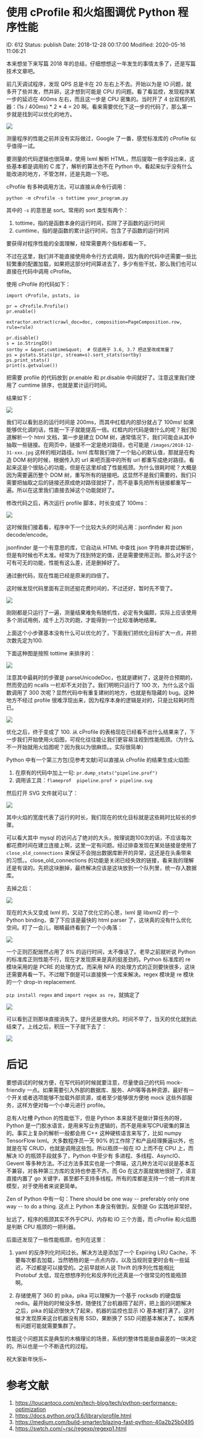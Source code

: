 # 使用 cProfile 和火焰图调优 Python 程序性能


ID: 612
Status: publish
Date: 2018-12-28 00:17:00
Modified: 2020-05-16 11:06:21


本来想坐下来写篇 2018 年的总结，仔细想想这一年发生的事情太多了，还是写篇技术文章吧。

前几天调试程序，发现 QPS 总是卡在 20 左右上不去。开始以为是 IO 问题，就多开了些并发，然并卵，这才想到可能是 CPU 的问题。看了看监控，发现程序某一步的延迟在 400ms 左右，而且这一步是 CPU 密集的。当时开了 4 台双核的机器：(1s / 400ms) * 2 * 4 = 20 啊。看来需要优化下这一步的代码了，那么第一步就是找到可以优化的地方。

![](https://ws2.sinaimg.cn/large/006tNbRwly1fyqb4f5jhij30yc0pwtej.jpg)

测量程序的性能之前并没有实际做过，Google 了一番，感觉标准库的 cProfile 似乎值得一试。

要测量的代码逻辑也很简单，使用 lxml 解析 HTML，然后提取一些字段出来，这些基本都是调用的 C 库了，解析的算法也不在 Python 中。看起来似乎没有什么能改进的地方，不管怎样，还是先跑一下吧。

cProfile 有多种调用方法，可以直接从命令行调用：

```
python -m cProfile -s tottime your_program.py
```

其中的 `-s` 的意思是 sort。常用的 sort 类型有两个：

1. tottime，指的是函数本身的运行时间，扣除了子函数的运行时间
2. cumtime，指的是函数的累计运行时间，包含了子函数的运行时间

要获得对程序性能的全面理解，经常需要两个指标都看一下。

不过在这里，我们并不能直接使用命令行方式调用，因为我的代码中还需要一些比较繁重的配置加载，如果把这部分时间算进去了，多少有些干扰，那么我们也可以直接在代码中调用 cProfile。

使用 cProfile 的代码如下：

```
import cProfile, pstats, io

pr = cProfile.Profile()
pr.enable()

extractor.extract(crawl_doc=doc, composition=PageComposition.row, rule=rule)

pr.disable()
s = io.StringIO()
sortby = &quot;cumtime&quot;  # 仅适用于 3.6, 3.7 把这里改成常量了
ps = pstats.Stats(pr, stream=s).sort_stats(sortby)
ps.print_stats()
print(s.getvalue())
```
把需要 profile 的代码放到 pr.enable 和 pr.disable 中间就好了。注意这里我们使用了 cumtime 排序，也就是累计运行时间。

结果如下：

![](https://ws2.sinaimg.cn/large/006tNbRwly1fyqc3j79mvj31o80lanbu.jpg)

我们可以看到总的运行时间是 200ms，而其中红框内的部分就占了 100ms! 如果能够优化调的话，性能一下子就能提高一倍。红框内的代码是做什么的呢？我们知道解析一个 html 文档，第一步是建立 DOM 树，通常情况下，我们可能会从其中抽取一些链接。在网页中，链接不一定是绝对路径，也可能是 `/images/2018-12-31-xxx.jpg` 这样的相对路径。lxml 库帮我们做了一个贴心的默认值，那就是在构造 DOM 树的时候，根据传入的 url 来吧页面中的所有 url 都重写成绝对路径。看起来这是个很贴心的功能，但是在这里却成了性能瓶颈。为什么很耗时呢？大概是因为需要遍历整个 DOM 树，重写所有的链接吧。这显然不是我们需要的，我们只需要把抽取之后的链接还原成绝对路径就好了，而不是事先把所有链接都重写一遍。所以在这里我们直接去掉这个功能就好了。

修改代码之后，再次运行 profile 脚本，时长变成了 100ms：

![](https://ws2.sinaimg.cn/large/006tNbRwly1fyqcamiop3j31ly08sjwy.jpg)

这时候我们接着看，程序中下一个比较大头的时间占用：jsonfinder 和 json decode/encode。

jsonfinder 是一个有意思的库，它自动从 HTML 中查找 json 字符串并尝试解析，但是有时候也不太准。经常为了找到特定的值，还是需要使用正则。那么对于这个可有可无的功能，性能有这么差，还是删掉好了。

通过删代码，现在性能已经是原来的四倍了。

这时候发现代码里面有正则还挺花费时间的，不过还好，暂时先不管了。

![](https://ws2.sinaimg.cn/large/006tNbRwly1fyqcja5bj5j31oi0kydva.jpg)

刚刚都是只运行了一遍，测量结果难免有随机性，必定有失偏颇，实际上应该使用多个测试用例，成千上万次的跑，才能得到一个比较准确地结果。

上面这个小步骤基本没有什么可以优化的了，下面我们把优化目标扩大一点，并把次数先定为100.

下面这种图是按照 tottime 来排序的：

![](https://ws4.sinaimg.cn/large/006tNbRwly1fyqclx98l2j31lg0gu7ei.jpg)

注意其中最耗时的步骤是 parseUnicodeDoc，也就是建树了，这是符合预期的，然而旁边的 ncalls 一栏却不太对劲了。我们明明只运行了 100 次，为什么这个函数调用了 300 次呢？显然代码中有重复建树的地方，也就是有隐藏的 bug。这种地方不经过 profile 很难浮现出来，因为程序本身的逻辑是对的，只是比较耗时而已。

![](https://ws3.sinaimg.cn/large/006tNbRwly1fyqcrdtifcj31lw0j2woi.jpg)

优化之后，终于变成了 100. 从 cProfile 的表格现在已经看不出什么结果来了，下一步我们开始使用火焰图，可视化往往能让我们更容易注视到性能瓶颈。（为什么不一开始就用火焰图呢？因为我以为很麻烦。。实际很简单）

Python 中有一个第三方包(见参考文献)可以直接从 cProfile 的结果生成火焰图:

1. 在原有的代码中加上一句: `pr.dump_stats("pipeline.prof")`
2. 调用该工具：`flameprof  pipeline.prof > pipeline.svg`

然后打开 SVG 文件就可以了：

![](https://ws1.sinaimg.cn/large/006tNbRwly1fyqcvj3ah8j30ys0jm42r.jpg)

其中火焰的宽度代表了运行的时长，我们现在的优化目标就是这些耗时比较长的步骤。

可以看大其中 mysql 的访问占了绝对的大头，按理说跑100次的话，不应该每次都花费时间在建立连接上啊，这里一定有问题。经过排查发现在某处链接是使用了 `close_old_connections` 来保证不会抛出数据库断开的异常，这还是在头条带来的习惯。。close_old_connections 的功能是关闭已经失效的链接，看来我的理解还是有误的。先把这块删掉，最终解决应该是这块放到一个队列里，统一存入数据库。

去掉之后：

![](https://ws4.sinaimg.cn/large/006tNbRwly1fyqd1728dwj30xd0cvwgn.jpg)

现在的大头又变成 lxml 的，又动了优化它的心思，lxml 是 libxml2 的一个 Python binding，查了下应该是最快的 html parser 了，这块真的没有什么优化空间。盯了一会儿，眼睛最终看到了一个小角落：

![](https://ws1.sinaimg.cn/large/006tNbRwly1fyqd351qyvj309v04omxm.jpg)

一个正则匹配居然占用了 8% 的运行时间，太不像话了。老早之前就听说 Python 的标准库正则性能不行，现在才发现原来是真的挺差劲的。Python 标准库的 re 模块采用的是 PCRE 的处理方式，而采用 NFA 的处理方式的正则要快很多，这块还需要再看一下。不过眼下倒是可以直接换一个库来解决。regex 模块是 re 模块的一个 drop-in replacement. 

`pip install regex` and `import regex as re`，就搞定了

![](https://ws2.sinaimg.cn/large/006tNbRwly1fyqd8orglej30xi0dh410.jpg)

可以看到正则那块直接消失了。提升还是很大的。时间不早了，当天的优化就到此结束了。上线之后，积压一下子就下去了：

![](https://ws2.sinaimg.cn/large/006tNbRwly1fyqda1lv19j30sw0jmt9v.jpg)


# 后记

要想调试的时候方便，在写代码的时候就要注意，尽量使自己的代码 mock-friendly 一点。如果需要引入外部的数据库、服务、API等等各种资源，最好有一个开关或者选项能够不加载外部资源，或者至少能够很方便地 mock 这些外部服务，这样方便对每一个小单元进行 profile。

总有人吐槽 Python 的性能低下，但是 Python 本来就不是做计算任务的呀，Python 是一门胶水语言，是用来写业务逻辑的，而不是用来写CPU密集的算法的。事实上复杂的解析一般都会用 C++ 这种硬核语言来写了，比如 numpy TensorFlow lxml。大多数程序员一天 90% 的工作除了和产品经理撕逼以外，也就是在写 CRUD，也就是调用这些包。所以瓶颈一般在 IO 上而不在 CPU 上，而解决 IO 的瓶颈手段就多了，Python 中至少有 多进程、多线程、AsyncIO、Gevent 等多种方法。不过方法多其实也是一个弊端，这几种方法可以说是基本互不兼容，对各种第三方库的支持也参差不齐。而 Go 在这方面就做地很好了，语言直接内置了 go 关键字，甚至都不支持多线程。所有的库都是支持一个统一的并发模型，对于使用者来说更简单。

Zen of Python 中有一句：There should be one way -- preferably only one way -- to do a thing. 这点上 Python 本身没有做到，反倒是 Go 实践地非常好。

扯远了，程序的瓶颈其实不外乎CPU、内存和 IO 三个方面，而 cProfile 和火焰图是判断 CPU 瓶颈的一把利器。

后面还发现了一些性能瓶颈，也列在这里：

1. yaml 的反序列化时间过长。解决方法是添加了一个 Expiring LRU Cache，不要每次都去加载，当然牺牲的是一点点内存，以及当规则变更时会有一些延迟，不过都是可以接受的。之前早就听人说 Thrift 的序列化性能相比 Protobuf 太低，现在想想序列化和反序列化还真是一个很常见的性能瓶颈啊。

2. 存储使用了 360 的 pika，pika 可以理解为一个基于 rocksdb 的硬盘版 redis。最开始的时候没多想，随便找了台机器搭了起开，把上面的问题解决之后，pika 的延迟很快大了起来，机器的监控也显示 IO 基本被打满了。这时候才发现原来这台机器没有用 SSD，果断换了 SSD 问题基本解决了。如果再有问题可能就需要集群了。

性能这个问题其实是典型的木桶理论的场景，系统的整体性能是由最差的一块决定的。所以也是一个不断迭代的过程。

祝大家新年快乐~

# 参考文献

1. https://toucantoco.com/en/tech-blog/tech/python-performance-optimization
2. https://docs.python.org/3.6/library/profile.html
3. https://medium.com/build-smarter/blazing-fast-python-40a2b25b0495
4. https://swtch.com/~rsc/regexp/regexp1.html